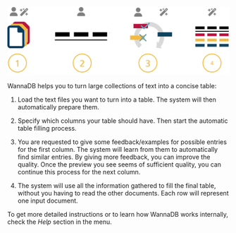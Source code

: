 ![Basic structure](splash.png)

WannaDB helps you to turn large collections of text into a concise table:

1) Load the text files you want to turn into a table. The system will then automatically prepare them.

2) Specify which columns your table should have. Then start the automatic table filling process.

3) You are requested to give some feedback/examples for possible entries for the first column. The system will learn from them to automatically find similar entries. By giving more feedback, you can improve the quality. Once the preview you see seems of sufficient quality, you can continue this process for the next column.

4) The system will use all the information gathered to fill the final table, without you having to read the other documents. Each row will represent one input document.

To get more detailed instructions or to learn how WannaDB works internally, check the *Help* section in the menu.



